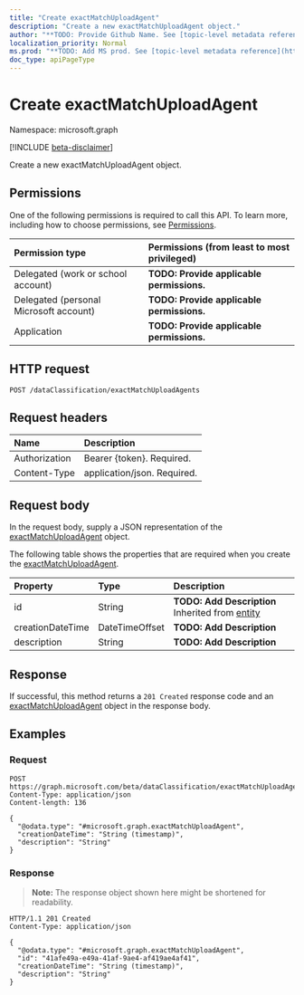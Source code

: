 ```yaml
---
title: "Create exactMatchUploadAgent"
description: "Create a new exactMatchUploadAgent object."
author: "**TODO: Provide Github Name. See [topic-level metadata reference](https://msgo.azurewebsites.net/add/document/guidelines/metadata.html#topic-level-metadata)**"
localization_priority: Normal
ms.prod: "**TODO: Add MS prod. See [topic-level metadata reference](https://msgo.azurewebsites.net/add/document/guidelines/metadata.html#topic-level-metadata)**"
doc_type: apiPageType
---
```


# Create exactMatchUploadAgent
Namespace: microsoft.graph

[!INCLUDE [beta-disclaimer](../../includes/beta-disclaimer.md)]

Create a new exactMatchUploadAgent object.

## Permissions
One of the following permissions is required to call this API. To learn more, including how to choose permissions, see [Permissions](/graph/permissions-reference).

|Permission type|Permissions (from least to most privileged)|
|:---|:---|
|Delegated (work or school account)|**TODO: Provide applicable permissions.**|
|Delegated (personal Microsoft account)|**TODO: Provide applicable permissions.**|
|Application|**TODO: Provide applicable permissions.**|

## HTTP request

<!-- {
  "blockType": "ignored"
}
-->
``` http
POST /dataClassification/exactMatchUploadAgents
```

## Request headers
|Name|Description|
|:---|:---|
|Authorization|Bearer {token}. Required.|
|Content-Type|application/json. Required.|

## Request body
In the request body, supply a JSON representation of the [exactMatchUploadAgent](../resources/exactmatchuploadagent.md) object.

The following table shows the properties that are required when you create the [exactMatchUploadAgent](../resources/exactmatchuploadagent.md).

|Property|Type|Description|
|:---|:---|:---|
|id|String|**TODO: Add Description** Inherited from [entity](../resources/entity.md)|
|creationDateTime|DateTimeOffset|**TODO: Add Description**|
|description|String|**TODO: Add Description**|



## Response

If successful, this method returns a `201 Created` response code and an [exactMatchUploadAgent](../resources/exactmatchuploadagent.md) object in the response body.

## Examples

### Request
<!-- {
  "blockType": "request",
  "name": "create_exactmatchuploadagent_from_"
}
-->
``` http
POST https://graph.microsoft.com/beta/dataClassification/exactMatchUploadAgents
Content-Type: application/json
Content-length: 136

{
  "@odata.type": "#microsoft.graph.exactMatchUploadAgent",
  "creationDateTime": "String (timestamp)",
  "description": "String"
}
```


### Response
>**Note:** The response object shown here might be shortened for readability.
<!-- {
  "blockType": "response",
  "truncated": true,
  "@odata.type": "microsoft.graph.exactMatchUploadAgent"
}
-->
``` http
HTTP/1.1 201 Created
Content-Type: application/json

{
  "@odata.type": "#microsoft.graph.exactMatchUploadAgent",
  "id": "41afe49a-e49a-41af-9ae4-af419ae4af41",
  "creationDateTime": "String (timestamp)",
  "description": "String"
}
```

